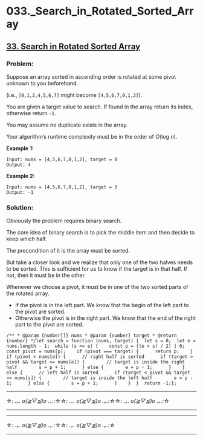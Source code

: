 # 033._Search_in_Rotated_Sorted_Array

## [33. Search in Rotated Sorted Array](https://leetcode.com/problems/search-in-rotated-sorted-array/description/)

### Problem:

Suppose an array sorted in ascending order is rotated at some pivot unknown to you beforehand.

(i.e., `[0,1,2,4,5,6,7]` might become `[4,5,6,7,0,1,2]`).

You are given a target value to search. If found in the array return its index, otherwise return `-1`.

You may assume no duplicate exists in the array.

Your algorithm’s runtime complexity must be in the order of *O*(log *n*).

**Example 1:**

```
Input: nums = [4,5,6,7,0,1,2], target = 0
Output: 4
```

**Example 2:**

```
Input: nums = [4,5,6,7,0,1,2], target = 3
Output: -1
```

### Solution:

Obviously the problem requires binary search.

The core idea of binary search is to pick the middle item and then decide to keep which half.

The precondition of it is the array must be sorted.

But take a closer look and we realize that only one of the two halves needs to be sorted. This is sufficient for us to know if the target is in that half. If not, then it must be in the other.

Whenever we choose a pivot, it must be in one of the two sorted parts of the rotated array.

- If the pivot is in the left part. We know that the begin of the left part to the pivot are sorted.
- Otherwise the pivot is in the right part. We know that the end of the right part to the pivot are sorted.

```
/** * @param {number[]} nums * @param {number} target * @return {number} */let search = function (nums, target) {  let s = 0;  let e = nums.length - 1;  while (s <= e) {    const p = ((e + s) / 2) | 0;    const pivot = nums[p];    if (pivot === target) {      return p;    }    if (pivot < nums[e]) {      // right half is sorted      if (target > pivot && target <= nums[e]) {        // target is inside the right half        s = p + 1;      } else {        e = p - 1;      }    } else {      // left half is sorted      if (target < pivot && target >= nums[s]) {        // target is inside the left half        e = p - 1;      } else {        s = p + 1;      }    }  }  return -1;};
```

---

☆*: .｡. o(≧▽≦)o .｡.:*☆☆*: .｡. o(≧▽≦)o .｡.:*☆☆*: .｡. o(≧▽≦)o .｡.:*☆

---

---

☆*: .｡. o(≧▽≦)o .｡.:*☆☆*: .｡. o(≧▽≦)o .｡.:*☆

---